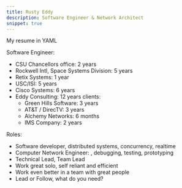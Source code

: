 ```yaml
---
title: Rusty Eddy
description: Software Engineer & Network Architect
snippet: true
---
```



My resume in YAML

Software Engineer:
  - CSU Chancellors office: 2 years
  - Rockwell Intl, Space Systems Division: 5 years
  - Retix Systems: 1 year
  - USC/ISI: 5 years
  - Cisco Systems: 6 years
  - Eddy Consulting: 12 years
    clients:
    - Green Hills Software: 3 years
	- AT&T / DirecTV: 3 years
	- Alchemy Networks: 6 months
	- IMS Company: 2 years

Roles:
  - Software developer, distributed systems, concurrency, realtime
  - Computer Network Engineer: , debugging, testing, prototyping
  - Technical Lead, Team Lead
  - Work great solo, self reliant and efficient
  - Work even better in a team with great people
  - Lead or Follow, what do you need?
